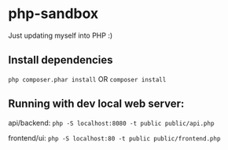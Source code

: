 # php-sandbox
Just updating myself into PHP :)

## Install dependencies

```php composer.phar install```
OR 
```composer install```

## Running with dev local web server:

api/backend:
```php -S localhost:8080 -t public public/api.php```

frontend/ui:
```php -S localhost:80 -t public public/frontend.php```
